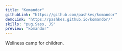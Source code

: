 ```yaml
---
title: "Komandor"
githubLink: "https://github.com/pashkes/komandor"
demoLink: "https://pashkes.github.io/komandor/"
skills: "pug,Sass, JS"
preview: "komandor"
---
```

Wellness camp for children.
